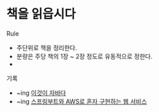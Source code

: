 # 책을 읽읍시다

Rule
- 주단위로 책을 정리한다.
- 분량은 주당 책의 1장 ~ 2장 정도로 유동적으로 정한다.
- 

기록
- ~ing <a href="">이것이 자바다</a>
- ~ing <a href="">스프링부트와 AWS로 혼자 구현하는 웹 서비스</a>
